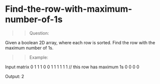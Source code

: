 # Find-the-row-with-maximum-number-of-1s

>> Question:

Given a boolean 2D array, where each row is sorted. Find the row with the maximum number of 1s. 

>> Example:

Input matrix
0 1 1 1
0 0 1 1
1 1 1 1  // this row has maximum 1s
0 0 0 0

Output: 2
